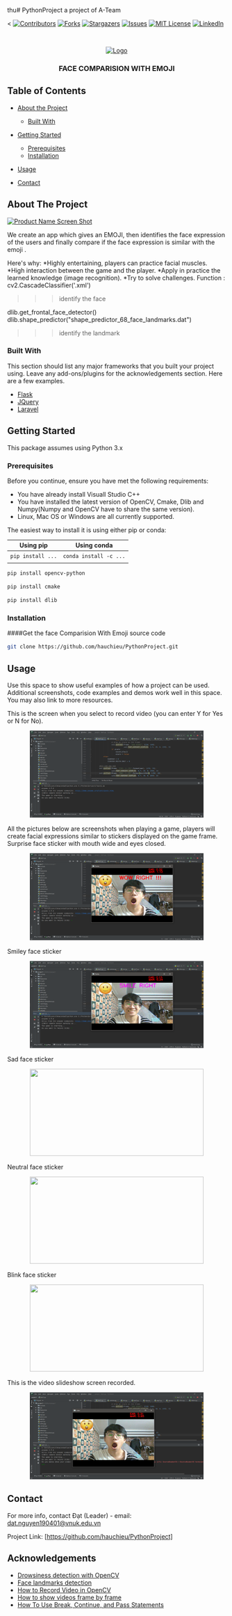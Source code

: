 thu# PythonProject
a project of A-Team
>





<
[![Contributors][contributors-shield]][contributors-url]
[![Forks][forks-shield]][forks-url]
[![Stargazers][stars-shield]][stars-url]
[![Issues][issues-shield]][issues-url]
[![MIT License][license-shield]][license-url]
[![LinkedIn][linkedin-shield]][linkedin-url]



<!-- PROJECT LOGO -->
<br />
<p align="center">
  <a href="https://github.com/othneildrew/Best-README-Template">
    <img src="poop.jpg" alt="Logo" width="80" height="80">
  </a>

  <h3 align="center">FACE COMPARISION WITH EMOJI</h3>


</p>



<!-- TABLE OF CONTENTS -->
## Table of Contents

* [About the Project](#about-the-project)
  * [Built With](#built-with)
* [Getting Started](#getting-started)
  * [Prerequisites](#prerequisites)
  * [Installation](#installation)
* [Usage](#usage)



* [Contact](#contact)




<!-- ABOUT THE PROJECT -->
## About The Project

[![Product Name Screen Shot][product-screenshot]](https://example.com)

We create an app which gives an EMOJI, then identifies the face expression of the users and finally compare if the face expression is similar with the emoji . 

Here's why:
*Highly entertaining, players can practice facial muscles.
*High interaction between the game and the player.
*Apply in practice the learned knowledge (image recognition).
*Try to solve challenges.
Function :
cv2.CascadeClassifier('.xml') 
>>> identify the face 

dlib.get_frontal_face_detector() 
dlib.shape_predictor("shape_predictor_68_face_landmarks.dat") 
>>> identify the landmark

### Built With
This section should list any major frameworks that you built your project using. Leave any add-ons/plugins for the acknowledgements section. Here are a few examples.
* [Flask](https://flask.com)
* [JQuery](https://jquery.com)
* [Laravel](https://laravel.com)



<!-- GETTING STARTED -->
## Getting Started

This package assumes using Python 3.x

### Prerequisites

Before you continue, ensure you have met the following requirements:

* You have already install Visuall Studio C++
* You have installed the latest version of OpenCV, Cmake, Dlib and Numpy(Numpy and OpenCV have to share the same version).
* Linux, Mac OS or Windows are all currently supported.

The easiest way to install it is using either pip or conda:

| **Using pip**                | **Using conda**                            |
|------------------------------|--------------------------------------------|
| `pip install ...` | `conda install -c ...` |
|                              |                                            |

```sh
pip install opencv-python
```
```sh
pip install cmake
```
```sh
pip install dlib
```

### Installation

####Get the face Comparision With Emoji source code
```sh
git clone https://github.com/hauchieu/PythonProject.git
```


<!-- USAGE EXAMPLES -->
## Usage

Use this space to show useful examples of how a project can be used. Additional screenshots, code examples and demos work well in this space. You may also link to more resources.

This is the screen when you select to record video (you can enter Y for Yes or N for No).
<p align="center">
  <img src="https://github.com/hauchieu/PythonProject/blob/master/usagee/record.png" width="400" height="200">
</p>

All the pictures below are screenshots when playing a game, players will create facial expressions similar to stickers displayed on the game frame.
Surprise face sticker with mouth wide and eyes closed.
<p align="center">
  <img src="https://github.com/hauchieu/PythonProject/blob/master/usagee/surprise.png" width="400" height="200">
</p>

Smiley face sticker
<p align="center">
  <img src="https://github.com/hauchieu/PythonProject/blob/master/usagee/smile.png" width="400" height="200">
</p>

Sad face sticker
<p align="center">
  <img src="https://github.com/hauchieu/PythonProject/blob/5683e182fb405a82fa61160d09f4bf755c6fb78f/usagee/sad_edit.png" width="400" height="200">
</p>

Neutral face sticker
<p align="center">
  <img src="https://github.com/hauchieu/PythonProject/blob/5683e182fb405a82fa61160d09f4bf755c6fb78f/usagee/neutral_edit.png" width="400" height="200">
</p>

Blink face sticker
<p align="center">
  <img src="https://github.com/hauchieu/PythonProject/blob/master/usagee/blink_edit.png" width="400" height="200">
</p>

This is the video slideshow screen recorded.
<p align="center">
  <img src="https://github.com/hauchieu/PythonProject/blob/5683e182fb405a82fa61160d09f4bf755c6fb78f/usagee/show.png" width="400" height="200">
</p>

<!-- CONTACT -->
## Contact

For more info, contact Đạt (Leader) - email: dat.nguyen190401@vnuk.edu.vn

Project Link: [https://github.com/hauchieu/PythonProject]

<!-- ACKNOWLEDGEMENTS -->
## Acknowledgements
* [Drowsiness detection with OpenCV](https://www.pyimagesearch.com/2017/05/08/drowsiness-detection-opencv/)
* [Face landmarks detection](https://youtu.be/MrRGVOhARYY)
* [How to Record Video in OpenCV](https://www.codingforentrepreneurs.com/blog/how-to-record-video-in-opencv-python)
* [How to show videos frame by frame](https://stackoverflow.com/questions/54307228/how-to-show-videos-frame-by-frame-with-key-presses-with-python-cv2)
* [How To Use Break, Continue, and Pass Statements](https://www.digitalocean.com/community/tutorials/how-to-use-break-continue-and-pass-statements-when-working-with-loops-in-python-3)

<!-- MARKDOWN LINKS & IMAGES -->
<!-- https://www.markdownguide.org/basic-syntax/#reference-style-links -->
[contributors-shield]: https://img.shields.io/github/contributors/othneildrew/Best-README-Template.svg?style=flat-square
[contributors-url]: https://github.com/othneildrew/Best-README-Template/graphs/contributors
[forks-shield]: https://img.shields.io/github/forks/othneildrew/Best-README-Template.svg?style=flat-square
[forks-url]: https://github.com/othneildrew/Best-README-Template/network/members
[stars-shield]: https://img.shields.io/github/stars/othneildrew/Best-README-Template.svg?style=flat-square
[stars-url]: https://github.com/othneildrew/Best-README-Template/stargazers
[issues-shield]: https://img.shields.io/github/issues/othneildrew/Best-README-Template.svg?style=flat-square
[issues-url]: https://github.com/othneildrew/Best-README-Template/issues
[license-shield]: https://img.shields.io/github/license/othneildrew/Best-README-Template.svg?style=flat-square
[license-url]: https://github.com/othneildrew/Best-README-Template/blob/master/LICENSE.txt
[linkedin-shield]: https://img.shields.io/badge/-LinkedIn-black.svg?style=flat-square&logo=linkedin&colorB=555
[linkedin-url]: https://linkedin.com/in/othneildrew
[product-screenshot]: images/screenshot.png
